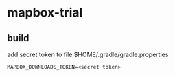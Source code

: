 # mapbox-trial

## build

add secret token to file $HOME/.gradle/gradle.properties
```
MAPBOX_DOWNLOADS_TOKEN=<secret token>
```
